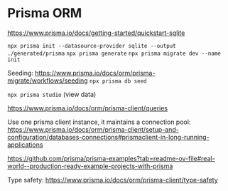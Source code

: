 # Prisma ORM

https://www.prisma.io/docs/getting-started/quickstart-sqlite

`npx prisma init --datasource-provider sqlite --output ./generated/prisma`
`npx prisma generate`
`npx prisma migrate dev --name init`

Seeding: https://www.prisma.io/docs/orm/prisma-migrate/workflows/seeding
`npx prisma db seed`

`npx prisma studio` (view data)

https://www.prisma.io/docs/orm/prisma-client/queries

Use one prisma client instance, it maintains a connection pool:
https://www.prisma.io/docs/orm/prisma-client/setup-and-configuration/databases-connections#prismaclient-in-long-running-applications

https://github.com/prisma/prisma-examples?tab=readme-ov-file#real-world--production-ready-example-projects-with-prisma

Type safety: https://www.prisma.io/docs/orm/prisma-client/type-safety
